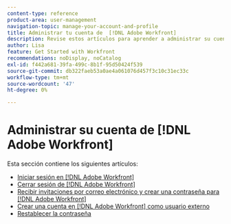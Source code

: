 ```yaml
---
content-type: reference
product-area: user-management
navigation-topic: manage-your-account-and-profile
title: Administrar tu cuenta de  [!DNL Adobe Workfront]
description: Revise estos artículos para aprender a administrar su cuenta de  [!DNL Workfront] .
author: Lisa
feature: Get Started with Workfront
recommendations: noDisplay, noCatalog
exl-id: f442a681-39fa-499c-8b1f-95d50424f539
source-git-commit: db322faeb53a0ae4a061076d457f3c10c31ec33c
workflow-type: tm+mt
source-wordcount: '47'
ht-degree: 0%

---
```


# Administrar su cuenta de [!DNL Adobe Workfront]

Esta sección contiene los siguientes artículos:

* [Iniciar sesión en  [!DNL Adobe Workfront]](../../../workfront-basics/manage-your-account-and-profile/managing-your-workfront-account/log-in-to-workfront.md)
* [Cerrar sesión de  [!DNL Adobe Workfront]](../../../workfront-basics/manage-your-account-and-profile/managing-your-workfront-account/log-out-of-workfront.md)
* [Recibir invitaciones por correo electrónico y crear una contraseña para  [!DNL Adobe Workfront]](../../../workfront-basics/manage-your-account-and-profile/managing-your-workfront-account/receive-email-invitations.md)
* [Crear una cuenta en  [!DNL Adobe Workfront] como usuario externo](../../../workfront-basics/manage-your-account-and-profile/managing-your-workfront-account/create-account-external-user.md)
* [Restablecer la contraseña](../../../workfront-basics/manage-your-account-and-profile/managing-your-workfront-account/reset-your-password.md)
  <!--* [Reset a user's password with Enhanced Authentication](../../../workfront-basics/manage-your-account-and-profile/managing-your-workfront-account/reset-user-password-eauth.md)-->
